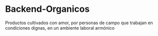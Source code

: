 # Backend-Organicos
Productos cultivados con amor, por personas de campo que trabajan en condiciones dignas, en un ambiente laboral armónico
